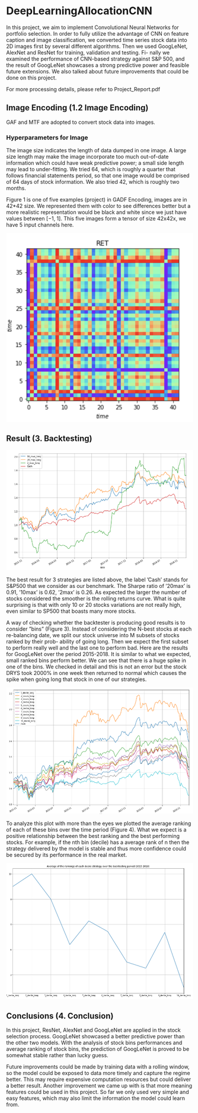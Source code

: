 # DeepLearningAllocationCNN

In this project, we aim to implement Convolutional Neural Networks for portfolio selection. In order to fully utilize the advantage of CNN on feature caption and image classification, we converted time series stock data into 2D images first by several different algorithms. Then we used GoogLeNet, AlexNet and ResNet for training, validation and testing. Fi- nally we examined the performance of CNN-based strategy against S&P 500, and the result of GoogLeNet showcases a strong predictive power and feasible future extensions. We also talked about future improvements that could be done on this project.

For more processing details, please refer to Project_Report.pdf

## Image Encoding (1.2 Image Encoding)

GAF and MTF are adopted to convert stock data into images.

### Hyperparameters for Image

The image size indicates the length of data dumped in one image. A large size length may make the image incorporate too much out-of-date information which could have weak predictive power; a small side length may lead to under-fitting. We tried 64, which is roughly a quarter that follows financial statements period, so that one image would be comprised of 64 days of stock information. We also tried 42, which is roughly two months.

Figure 1 is one of five examples (project) in GADF Encoding, images are in 42*42 size. We represented them with color to see differences better but a more realistic representation would be black and white since we just have values between [−1, 1]. This five images form a tensor of size 42x42x, we have 5 input channels here.

![Figure 1: GADF Encoding of RET](plots/RET.png)

## Result (3. Backtesting)

![Figure 2: Long only strategies based on GoogLeNet without Cost-sensitive FUnction](plots/backtest_ggnet.png)

The best result for 3 strategies are listed above, the label ’Cash’ stands for S&P500 that we consider as our benchmark. The Sharpe ratio of ’20max’ is 0.91, ’10max’ is 0.62, ’2max’ is 0.26. As expected the larger the number of stocks considered the smoother is the rolling returns curve. What is quite surprising is that with only 10 or 20 stocks variations are not really high, even similar to SP500 that boasts many more stocks.

A way of checking whether the backtester is producing good results is to consider ”bins” (Figure 3). Instead of considering the N-best stocks at each re-balancing date, we split our stock universe into M subsets of stocks ranked by their prob- ability of going long. Then we expect the first subset to perform really well and the last one to perform bad. Here are the results for GoogLeNet over the period 2015-2018. It is similar to what we expected, small ranked bins perform better. We can see that there is a huge spike in one of the bins. We checked in detail and this is not an error but the stock DRYS took 2000% in one week then returned to normal which causes the spike when going long that stock in one of our strategies.

![Figure 3: Stock bins based on GoogLeNet ranked by probabilities of going long](plots/backtest_bins.png)

To analyze this plot with more than the eyes we plotted the average ranking of each of these bins over the time period (Figure 4). What we expect is a positive relationship between the best ranking and the best performing stocks. For example, if the nth bin (decile) has a average rank of n then the strategy delivered by the model is stable and thus more confidence could be secured by its performance in the real market.

![Figure 4: Average ranking for each stock bins](plots/rankings_bins.png)

## Conclusions (4. Conclusion)

In this project, ResNet, AlexNet and GoogLeNet are applied in the stock selection process. GoogLeNet showcased a better predictive power than the other two models. With the analysis of stock bins performances and average ranking of stock bins, the prediction of GoogLeNet is proved to be somewhat stable rather than lucky guess.

Future improvements could be made by training data with a rolling window, so the model could be exposed to data more timely and capture the regime better. This may require expensive computation resources but could deliver a better result. Another improvement we came up with is that more meaning features could be used in this project. So far we only used very simple and easy features, which may also limit the information the model could learn from.
